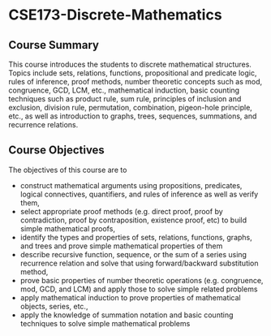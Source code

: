 # CSE173-Discrete-Mathematics

## Course Summary
This course introduces the students to discrete mathematical structures. Topics include sets, relations, functions, propositional and predicate logic, rules of inference, proof methods, number theoretic concepts such as mod, congruence, GCD, LCM, etc., mathematical induction, basic counting techniques such as product rule, sum rule, principles of inclusion and exclusion, division rule, permutation, combination, pigeon-hole principle, etc., as well as introduction to graphs, trees, sequences, summations, and recurrence relations.


## Course Objectives
The objectives of this course are to

* construct mathematical arguments using propositions, predicates, logical connectives, quantifiers, and rules of inference as well as verify     them,
* select appropriate proof methods (e.g. direct proof, proof by contradiction, proof by contraposition, existence proof, etc) to build simple     mathematical proofs,
* identify the types and properties of sets, relations, functions, graphs, and trees and prove simple mathematical properties of them
* describe recursive function, sequence, or the sum of a series using recurrence relation and solve that using forward/backward substitution     method,
* prove basic properties of number theoretic operations (e.g. congruence, mod, GCD, and LCM) and apply those to solve simple related problems
* apply mathematical induction to prove properties of mathematical objects, series, etc.,
* apply the knowledge of summation notation and basic counting techniques to solve simple mathematical problems

